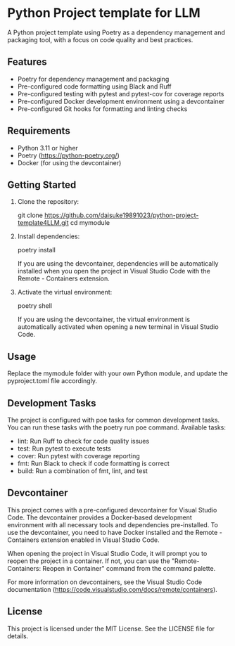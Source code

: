 # Python Project template for LLM

A Python project template using Poetry as a dependency management and packaging tool, with a focus on code quality and best practices.

## Features

- Poetry for dependency management and packaging
- Pre-configured code formatting using Black and Ruff
- Pre-configured testing with pytest and pytest-cov for coverage reports
- Pre-configured Docker development environment using a devcontainer
- Pre-configured Git hooks for formatting and linting checks

## Requirements

- Python 3.11 or higher
- Poetry (https://python-poetry.org/)
- Docker (for using the devcontainer)

## Getting Started

1. Clone the repository:

   git clone https://github.com/daisuke19891023/python-project-template4LLM.git
   cd mymodule

2. Install dependencies:

   poetry install

   If you are using the devcontainer, dependencies will be automatically installed when you open the project in Visual Studio Code with the Remote - Containers extension.

3. Activate the virtual environment:

   poetry shell

   If you are using the devcontainer, the virtual environment is automatically activated when opening a new terminal in Visual Studio Code.

## Usage

Replace the mymodule folder with your own Python module, and update the pyproject.toml file accordingly.

## Development Tasks

The project is configured with poe tasks for common development tasks. You can run these tasks with the poetry run poe <task> command. Available tasks:

- lint: Run Ruff to check for code quality issues
- test: Run pytest to execute tests
- cover: Run pytest with coverage reporting
- fmt: Run Black to check if code formatting is correct
- build: Run a combination of fmt, lint, and test

## Devcontainer

This project comes with a pre-configured devcontainer for Visual Studio Code. The devcontainer provides a Docker-based development environment with all necessary tools and dependencies pre-installed. To use the devcontainer, you need to have Docker installed and the Remote - Containers extension enabled in Visual Studio Code.

When opening the project in Visual Studio Code, it will prompt you to reopen the project in a container. If not, you can use the "Remote-Containers: Reopen in Container" command from the command palette.

For more information on devcontainers, see the Visual Studio Code documentation (https://code.visualstudio.com/docs/remote/containers).

## License

This project is licensed under the MIT License. See the LICENSE file for details.
